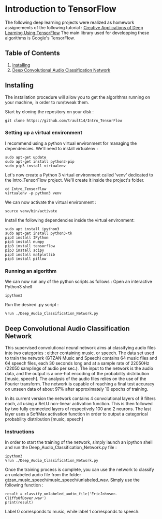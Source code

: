 # Introduction to TensorFlow

The following deep learning projects were realized as homework assignements of the following tutorial : [Creative Applications of Deep Learning Using TensorFlow](https://www.kadenze.com/courses/creative-applications-of-deep-learning-with-tensorflow-iv/info)
The main library used for developping these algorithms is Google's TensorFlow.
## Table of Contents
1. [Installing](#installing)
2. [Deep Convolutional Audio Classification Network](#deep-audio-classification-network)
## Installing
The installation procedure will allow you to get the algorithms running on your machine, in order to run/tweak them.

Start by cloning the repository on your disk :
```
git clone https://github.com/trault14/Intro_TensorFlow
```
### Setting up a virtual environment
I recommend using a python virtual environment for managing the dependencies. We'll need to install virtualenv :
```
sudo apt-get update
sudo apt-get install python3-pip
sudo pip3 install virtualenv 
```
Let's now create a Python 3 virtual environment called 'venv' dedicated to the Intro_TensorFlow project. We'll create it inside the project's folder.
```
cd Intro_TensorFlow
virtualenv -p python3 venv
```
We can now activate the virtual environment :
```
source venv/bin/activate
```

Install the following dependencies inside the virtual environment:
```
sudo apt install ipython3
sudo apt-get install python3-tk
pip3 install IPython
pip3 install numpy
pip3 install tensorflow
pip3 install scipy
pip3 install matplotlib
pip3 install pillow
```
### Running an algorithm
We can now run any of the python scripts as follows :
Open an interactive Python3 shell
```
ipython3
```
Run the desired .py script :
```
%run ./Deep_Audio_Classification_Network.py
```
## Deep Convolutional Audio Classification Network <a name="deep-audio-classification-network"></a>
This supervised convolutional neural network aims at classifying audio files into two categories : either containing music, or speech. 
The data set used to train the network (GTZAN Music and Speech) contains 64 music files and 64 speech files, each 30 seconds long and at a sample rate of 22050Hz (22050 samplings of audio per sec.). 
The input to the network is the audio data, and the output is a one-hot encoding of the probability distribution [music, speech]. 
The analysis of the audio files relies on the use of the Fourier transform. 
The network is capable of reaching a final test accuracy on unseen data of about 97% after approximately 10 epochs of training.

In its current version the network contains 4 convolutional layers of 9 filters each, all using a ReLU non-linear activation function. This is then followed by two fully connected layers of respectively 100 and 2 neurons. The last layer uses a SoftMax activation function in order to output a categorical probability distribution [music, speech]

### Instructions
In order to start the training of the network, simply launch an ipython shell and run the Deep_Audio_Classification_Network.py file :
```
ipython3
%run ./Deep_Audio_Classification_Network.py
```
Once the training process is complete, you can use the network to classify an unlabeled audio file from the folder gtzan_music_speech/music_speech/unlabeled_wav. Simply use the following function :
```
result = classify_unlabeled_audio_file('EricJohnson-CliffsOfDover.wav')
print(result)
```
Label 0 corresponds to music, while label 1 corresponds to speech.

